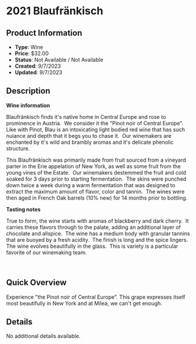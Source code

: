 # 2021 Blaufränkisch

## Product Information
- **Type**: Wine
- **Price**: $32.00
- **Status**: Not Available / Not Available
- **Created**: 9/7/2023
- **Updated**: 9/7/2023

## Description
<p><strong>Wine information</strong></p>
<p>Blaufr&auml;nkisch finds it's native home in Central Europe and rose to prominence in Austria.&nbsp; We consider it the "Pinot noir of Central Europe".&nbsp; Like with Pinot, Blau is an intoxicating light bodied red wine that has such nuiance and depth that it begs you to chase it.&nbsp; Our winemakers are enchanted by it's wild and brambly aromas and it's delicate phenolic structure.&nbsp;</p>
<p>This Blaufr&auml;nkisch was primarily made from fruit sourced from a vineyard parter in the Erie appelation of New York, as well as some fruit from the young vines of the Estate.&nbsp; Our winemakers destemmed the fruit and cold soaked for 3 days prior to starting fermentation.&nbsp; The skins were punched down twice a week during a warm fermentation that was designed to extract the maximum amount of flavor, color and tannin.&nbsp; The wines were then aged in French Oak barrels (10% new) for 14 months prior to bottling.&nbsp;</p>
<p><strong>Tasting notes</strong></p>
<p>True to form, the wine starts with aromas of blackberry and dark cherry.&nbsp; It carries these flavors through to the palate, adding an additional layer of chocolate and allspice.&nbsp; The wine has a medium body with granular tannins that are buoyed by a fresh acidity.&nbsp; The finish is long and the spice lingers.&nbsp; The wine evolves beautifully in the glass.&nbsp; This is variety is a particular favorite of our winemaking team.&nbsp;</p>
<p>&nbsp;</p>

## Quick Overview
Experience "the Pinot noir of Central Europe".  This grape expresses itself most beautifully in New York and at Milea, we can't get enough.

## Details
No additional details available.
